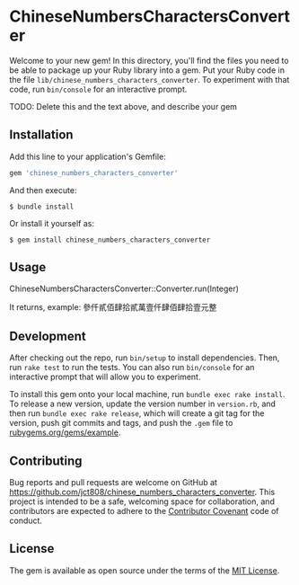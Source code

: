 # ChineseNumbersCharactersConverter

Welcome to your new gem! In this directory, you'll find the files you need to be able to package up your Ruby library into a gem. Put your Ruby code in the file `lib/chinese_numbers_characters_converter`. To experiment with that code, run `bin/console` for an interactive prompt.

TODO: Delete this and the text above, and describe your gem

## Installation

Add this line to your application's Gemfile:

```ruby
gem 'chinese_numbers_characters_converter'
```

And then execute:

    $ bundle install 

Or install it yourself as:

    $ gem install chinese_numbers_characters_converter

## Usage

ChineseNumbersCharactersConverter::Converter.run(Integer)

It returns, example: 參仟貳佰肆拾貳萬壹仟肆佰肆拾壹元整

## Development

After checking out the repo, run `bin/setup` to install dependencies. Then, run `rake test` to run the tests. You can also run `bin/console` for an interactive prompt that will allow you to experiment.

To install this gem onto your local machine, run `bundle exec rake install`. To release a new version, update the version number in `version.rb`, and then run `bundle exec rake release`, which will create a git tag for the version, push git commits and tags, and push the `.gem` file to [rubygems.org/gems/example](https://rubygems.org/gems/example).

## Contributing

Bug reports and pull requests are welcome on GitHub at https://github.com/jct808/chinese_numbers_characters_converter. This project is intended to be a safe, welcoming space for collaboration, and contributors are expected to adhere to the [Contributor Covenant](contributor-covenant.org) code of conduct.


## License

The gem is available as open source under the terms of the [MIT License](http://opensource.org/licenses/MIT).

